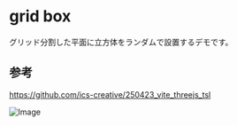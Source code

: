 # grid box
グリッド分割した平面に立方体をランダムで設置するデモです。

## 参考
https://github.com/ics-creative/250423_vite_threejs_tsl

![Image](https://github.com/user-attachments/assets/55cdaaf5-b3bc-4ac7-b946-cdee1bb0e0a2)
